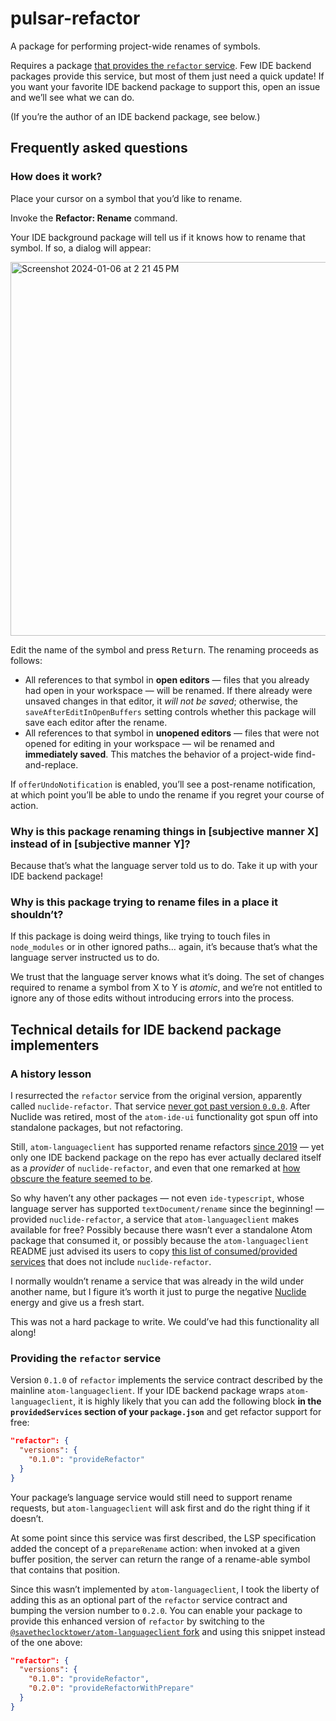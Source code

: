 # pulsar-refactor

A package for performing project-wide renames of symbols.

Requires a package [that provides the `refactor` service](https://web.pulsar-edit.dev/packages?serviceType=provided&service=refactor). Few IDE backend packages provide this service,  but most of them just need a quick update! If you want your favorite IDE backend package to support this, open an issue and we’ll see what we can do.

(If you’re the author of an IDE backend package, see below.)

## Frequently asked questions

### How does it work?

Place your cursor on a symbol that you’d like to rename.

Invoke the **Refactor: Rename** command.

Your IDE background package will tell us if it knows how to rename that symbol. If so, a dialog will appear:

<p><img width="598" alt="Screenshot 2024-01-06 at 2 21 45 PM" src="https://github.com/pulsar-edit/pulsar/assets/3450/db4c344d-9331-4a2a-bf06-430ca34e90d3"></p>

Edit the name of the symbol and press <kbd>Return</kbd>. The renaming proceeds as follows:

* All references to that symbol in **open editors** — files that you already had open in your workspace — will be renamed. If there already were unsaved changes in that editor, it _will not be saved_; otherwise, the `saveAfterEditInOpenBuffers` setting controls whether this package will save each editor after the rename.
* All references to that symbol in **unopened editors** — files that were not opened for editing in your workspace — wil be renamed and **immediately saved**. This matches the behavior of a project-wide find-and-replace.

If `offerUndoNotification` is enabled, you’ll see a post-rename notification, at which point you’ll be able to undo the rename if you regret your course of action.

### Why is this package renaming things in [subjective manner X] instead of in [subjective manner Y]?

Because that’s what the language server told us to do. Take it up with your IDE backend package!

### Why is this package trying to rename files in a place it shouldn’t?

If this package is doing weird things, like trying to touch files in `node_modules` or in other ignored paths… again, it’s because that’s what the language server instructed us to do.

We trust that the language server knows what it’s doing. The set of changes required to rename a symbol from X to Y is _atomic_, and we’re not entitled to ignore any of those edits without introducing errors into the process.

## Technical details  for IDE backend package implementers

### A history lesson

I resurrected the `refactor` service from the original version, apparently called `nuclide-refactor`. That service [never got past version `0.0.0`](https://github.com/facebookarchive/atom-ide-ui/blob/710f8477607d3788aeadcbdd55079925241ce40d/modules/atom-ide-ui/pkg/atom-ide-refactor/package.json). After Nuclide was retired, most of the `atom-ide-ui` functionality got spun off into standalone packages, but not refactoring.

Still, `atom-languageclient` has supported rename refactors [since 2019](https://github.com/atom/atom-languageclient/pull/270) — yet only one IDE backend package on the repo has ever actually declared itself as a _provider_ of `nuclide-refactor`, and even that one remarked at [how obscure the feature seemed to be](https://github.com/ayame113/atom-ide-deno/blob/main/package.json#L141).

So why haven’t any other packages — not even `ide-typescript`, whose language server has supported `textDocument/rename` since the beginning! — provided `nuclide-refactor`, a service that `atom-languageclient` makes available for free? Possibly because there wasn’t ever a standalone Atom package that consumed it, or possibly because the `atom-languageclient` README just advised its users to copy [this list of consumed/provided services](https://github.com/atom/ide-csharp/blob/master/package.json) that does not include `nuclide-refactor`.

I normally wouldn’t rename a service that was already in the wild under another name, but I figure it’s worth it just to purge the negative [Nuclide](https://nuclide.io/) energy and give us a fresh start.

This was not a hard package to write. We could’ve had this functionality all along!

### Providing the `refactor` service

Version `0.1.0` of `refactor` implements the service contract described by the mainline `atom-languageclient`. If your IDE backend package wraps `atom-languageclient`, it is highly likely that you can add the following block **in the `providedServices` section of your `package.json`** and get refactor support for free:

```json
"refactor": {
  "versions": {
    "0.1.0": "provideRefactor"
  }
}
```

Your package’s language service would still need to support rename requests, but `atom-languageclient` will ask first and do the right thing if it doesn’t.

At some point since this service was first described, the LSP specification added the concept of a `prepareRename` action: when invoked at a given buffer position, the server can return the range of a rename-able symbol that contains that position.

Since this wasn’t implemented by `atom-languageclient`, I took the liberty of adding this as an optional part of the `refactor` service contract and bumping the version number to `0.2.0`. You can enable your package to provide this enhanced version of `refactor` by switching to the [`@savetheclocktower/atom-languageclient` fork](https://www.npmjs.com/package/@savetheclocktower/atom-languageclient) and using this snippet instead of the one above:

```json
"refactor": {
  "versions": {
    "0.1.0": "provideRefactor",
    "0.2.0": "provideRefactorWithPrepare"
  }
}
```
